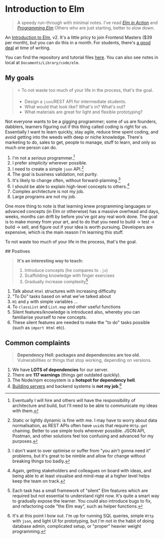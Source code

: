 # Introduction to Elm

> A speedy run-through with minimal notes.
> I've read _[Elm in Action](https://www.manning.com/books/elm-in-action)_ and _[Programming Elm](https://pragprog.com/titles/jfelm/programming-elm/)_
> Others who are just starting, better to slow down.

An [Introduction to Elm](https://frontendmasters.com/courses/intro-elm/), v2. It's a little pricy to join Frontend Masters ($39 per month), but you can do this in a month. For students, there's [a good deal](https://frontendmasters.com/welcome/github-student-developers/) at time of writing.

You can find the repository and tutorial files [here](https://github.com/rtfeldman/elm-0.19-workshop). You can also see notes in local at `Documents/Library/code/elm`.

## My goals

> ⭐ To not waste too much of your life in the process, that's the goal.
> - Design a `json`/REST API for intermediate students.
> - What would that look like? What's in? What's out?
> - What materials are great for light and flexible prototyping?

Not everyone wants to be a gigging programmer; some of us are founders, dabblers, learners figuring out if this thing called coding is right for us. Essentially I want to learn quickly, stay agile, reduce time spent coding, and avoid getting into the weeds with deep or niche knowledge. There's marketing to do, sales to get, people to manage, stuff to learn, and only so much one person can do.

1. I'm not a _serious_ programmer.[^1]
2. I prefer _simplicity_ wherever possible.
3. I need to create a simple `json` API.[^2]
4. The goal is business validation, not purity.
5. It's likely to change often, without forward-planning.[^3]
6. I should be able to explain high-level concepts to others.[^4]
7. Complex architecture is not my job.
8. Large programs are not my job.

One more thing to note is that learning knew programming languages or advanced concepts (in Elm or otherwise) has a massive overhead and days, weeks, months can drift by before you've got any real work done. The goal is to make money from your art, and to do that you need to build -> test -> build -> sell, and figure out if your idea is worth pursuing. Developers are expensive, which is the main reason I'm learning this stuff.

To not waste too much of your life in the process, that's the goal.


## Positives

> **It's an interesting way to teach:**
> 1. Introduce concepts (he compares to `.js`)
> 2. Scaffolding knowledge with finger exercises
> 3. Gradually increase complexity[^5]

1. Talk about `Html` structures with increasing difficulty
2. "To Do" tasks based on what we've talked about
3. `H1` and `p` with simple variables ...
4. To `classList` and `List.map` and other useful functions
5. Silent features/knowledge is introduced also, whereby you can familiarise yourself to new concepts.
6. These silent features are needed to make the "to do" tasks possible (such as `import Html` etc).


## Common complaints

> **Dependency Hell: packages and dependencies are too old.**
> Vulnerabilities or things that stop working, depending on versions.

1. We have **LOTS of dependencies** for our server.
2. There are **117 warnings** (things get outdated quickly).
3. The Node/npm ecosystem is a **hotspot for dependency hell**.
4. [Building servers](https://moleculer.services/docs/0.14/runner.html) and backend systems is **not my job**.[^6]


[^1]: Eventually I will hire and others will have the responsibility of architecture and build, but I'll need to be able to communicate my ideas with them.

[^2]: Static or lightly dynamic is fine with me. I may have to worry about data normalisation, as REST APIs often have `uuid`s that require `Http.get` chaining. Better to use simple tools wherever possible. JSON:API, Postman, and other solutions feel too confusing and advanced for my purposes.

[^3]: I don't want to over optimise or suffer from "you ain't gonna need it" problems, but it's great to be nimble and allow for change without breaking things too badly.

[^4]: Again, getting stakeholders and colleagues on board with ideas, and being able to at least visualise and mind-map at a higher level helps keep the team on track.

[^5]: Each task has a small framework of "silent" Elm features which are required but not essential to understand right now. It's quite a smart way to gradually expose the learner. You could also introduce bugs to fix, and refactoring code "the Elm way", such as helper functions.

[^6]: It's at this point I bow out. I'm up for running SQL queries, simple `Http` with `json`, and light UI for prototyping, but I'm not in the habit of doing database admin, complicated setup, or "proper" heavier weight programming.
